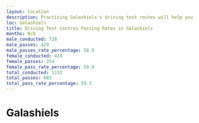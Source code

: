 ```yaml
---
layout: location
description: Practising Galashiels's driving test routes will help you become more confident in your gear-changing abilities.
loc: Galashiels
title: Driving Test Centres Passing Rates in Galashiels
months: N/A
male_conducted: 728
male_passes: 429
male_passes_rate_percentage: 58.9
female_conducted: 424
female_passes: 254
female_pass_rate_percentage: 59.9
total_conducted: 1152
total_passes: 683
total_pass_rate_percentage: 59.3
---
```


# Galashiels
